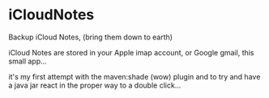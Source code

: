 iCloudNotes
===========

Backup iCloud Notes, (bring them down to earth)

iCloud Notes are stored in your Apple imap account, or Google gmail, this small app...

it's my first attempt with the maven:shade (wow) plugin and to try and have a java jar react in the proper way to a double click...
